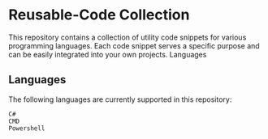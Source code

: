 # Reusable-Code Collection

This repository contains a collection of utility code snippets for various programming languages. Each code snippet serves a specific purpose and can be easily integrated into your own projects.
Languages

## Languages
The following languages are currently supported in this repository:

    C#
    CMD
    Powershell
